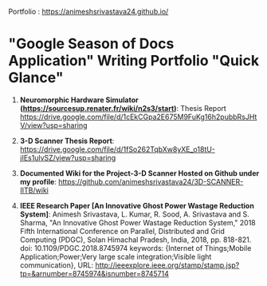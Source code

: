Portfolio : https://animeshsrivastava24.github.io/

# "Google Season of Docs Application" Writing Portfolio "Quick Glance"

1. **Neuromorphic Hardware Simulator (https://sourcesup.renater.fr/wiki/n2s3/start)**: Thesis Report
https://drive.google.com/file/d/1cEkCGpa2E675M9FuKg16h2pubbRsJHtV/view?usp=sharing

2. **3-D Scanner Thesis Report**:
https://drive.google.com/file/d/1fSo262TqbXw8yXE_o18tU-jIEs1ulvSZ/view?usp=sharing 

3. **Documented Wiki for the Project-3-D Scanner Hosted on Github under my profile**: https://github.com/animeshsrivastava24/3D-SCANNER-IITB/wiki 

4. **IEEE Research Paper [An Innovative Ghost Power Wastage Reduction System]**: Animesh Srivastava, L. Kumar, R. Sood, A. Srivastava and S. Sharma, "An Innovative Ghost Power Wastage Reduction System," 2018 Fifth International Conference on Parallel, Distributed and Grid Computing (PDGC), Solan Himachal Pradesh, India, 2018, pp. 818-821.
doi: 10.1109/PDGC.2018.8745974
keywords: {Internet of Things;Mobile Application;Power;Very large scale integration;Visible light communication},
URL: http://ieeexplore.ieee.org/stamp/stamp.jsp?tp=&arnumber=8745974&isnumber=8745714
